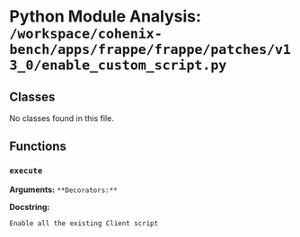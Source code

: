 # Python Module Analysis: `/workspace/cohenix-bench/apps/frappe/frappe/patches/v13_0/enable_custom_script.py`

## Classes

No classes found in this file.


## Functions

### `execute`
**Arguments:** ``
**Decorators:** ``

**Docstring:**
```
Enable all the existing Client script
```

